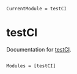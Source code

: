```@meta
CurrentModule = testCI
```

# testCI

Documentation for [testCI](https://github.com/renerichter/testCI.jl).

```@index
```

```@autodocs
Modules = [testCI]
```

```@docs
```